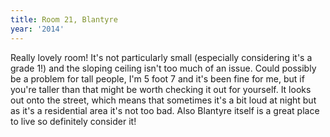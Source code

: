 ```yaml
---
title: Room 21, Blantyre
year: '2014'
---
```


Really lovely room! It's not particularly small (especially considering it's a grade 1!) and the sloping ceiling isn't too much of an issue. Could possibly be a problem for tall people, I'm 5 foot 7 and it's been fine for me, but if you're taller than that might be worth checking it out for yourself. It looks out onto the street, which means that sometimes it's a bit loud at night but as it's a residential area it's not too bad. Also Blantyre itself is a great place to live so definitely consider it!